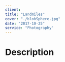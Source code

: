 ```yaml
---
client: 
title: "Landmiles"
cover: "./blobSphere.jpg"
date: "2017-10-25"
service: "Photography"
---
```

# Description


